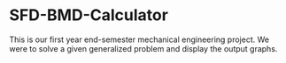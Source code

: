 # SFD-BMD-Calculator
This is our first year end-semester mechanical engineering project. We were to solve a given generalized problem and display the output graphs.
